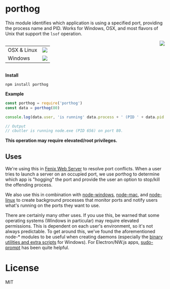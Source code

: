 # porthog

This module identifies which application is using a specified
port, providing the process name and PID. Works for Windows, OSX, and most flavors of Unix that support the `lsof` operation.

<div style="display: flex; flex-direction: row;">
  <table>
    <tr>
      <td>OSX & Linux</td><td><img src="https://travis-ci.org/coreybutler/porthog.svg?branch=master"/></td>
    </tr>
    <tr>
      <td>Windows</td><td><img src="https://ci.appveyor.com/api/projects/status/9bno1artnhr9r45o"/></td>
    </tr>
  </table>
  <a href="https://github.com/feross/standard" target="_blank">
  <img src="https://cdn.rawgit.com/feross/standard/master/badge.svg"/>
  </a>
</div>

**Install**

`npm install porthog`

**Example**

```js
const porthog = require('porthog')
const data = porthog(80)

console.log(data.user, 'is running' data.process + ' (PID ' + data.pid + ') on port 80.')

// Output
// cbutler is running node.exe (PID 656) on port 80.
```

**This operation may require elevated/root privileges.**

## Uses

We're using this in [Fenix Web Server](http://fenixwebserver.com)
to resolve port conflicts. When a user tries to launch a server
on an occupied port, we use porthog to determine which app is
"hogging" the port and provide the user an option to stop/kill the offending process.

We also use this in combination with [node-windows](https://github.com/coreybutler/node-windows),
[node-mac](https://github.com/coreybutler/node-mac), and
[node-linux](https://github.com/coreybutler/node-linux) to
create background processes that monitor ports and notify
users what's running on the ports they want to use.

There are certainly many other uses. If you use this, be
warned that some operating systems (Windows in particular)
may require elevated permissions. This is dependent on
each user's environment, so it's not always predictable. To
get around this, we've found the aforementioned node-* modules
to be useful when creating daemons (especially the [binary utilities and extra  scripts](https://github.com/coreybutler/node-windows/tree/master/bin) for Windows). For Electron/NW.js apps,
[sudo-prompt](https://github.com/jorangreef/sudo-prompt) has been
quite helpful.

# License

MIT
